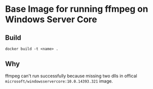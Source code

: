 # Base Image for running ffmpeg on Windows Server Core

## Build
```
docker build -t <name> .
```

## Why

ffmpeg can't run successfully because missing two dlls in offical `microsoft/windowsservercore:10.0.14393.321` image.
